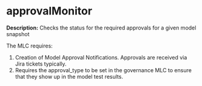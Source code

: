 # approvalMonitor

**Description:**
Checks the status for the required approvals for a given model snapshot

The MLC requires:
1. Creation of Model Approval Notifications. Approvals are received via Jira tickets typically.
2. Requires the approval_type to be set in the governance MLC to ensure that they show up in the model test results. 
